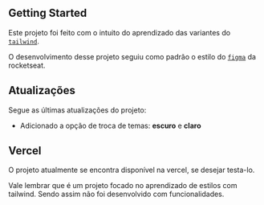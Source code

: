 ## Getting Started


Este projeto foi feito com o intuito do aprendizado das variantes do [`tailwind`](https://tailwindcss.com/docs/installation).

O desenvolvimento desse projeto seguiu como padrão o estilo do [`figma`](https://www.figma.com/design/MU3H8HfTxX32ukt8ANpan7/Ignite-Tailwind?node-id=1-11268&t=WXHUORz2cIl4s6vD-0) da rocketseat.


## Atualizações

Segue as últimas atualizações do projeto:

- Adicionado a opção de troca de temas: **escuro** e **claro**


## Vercel

O projeto atualmente se encontra disponível na vercel, se desejar testa-lo.

Vale lembrar que é um projeto focado no aprendizado de estilos com tailwind. Sendo assim não foi desenvolvido com funcionalidades.
